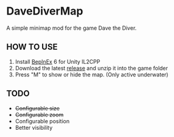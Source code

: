 # DaveDiverMap
A simple minimap mod for the game Dave the Diver.

## HOW TO USE
1. Install [BepInEx](https://github.com/BepInEx/BepInEx/releases) 6 for Unity IL2CPP
2. Download the latest [release](https://github.com/qe201020335/DaveDiverMap/releases/latest) and unzip it into the game folder
3. Press "M" to show or hide the map. (Only active underwater)

## TODO
- ~~Configurable size~~
- ~~Configurable zoom~~
- Configurable position
- Better visibility
